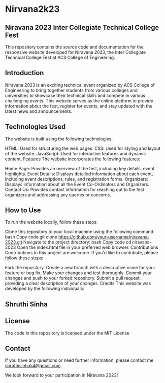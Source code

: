 # Nirvana2k23
## Niravana 2023 Inter Collegiate Technical College Fest
This repository contains the source code and documentation for the responsive website developed for Niravana 2023, the Inter Collegiate Technical College Fest at ACS College of Engineering.

## Introduction
Niravana 2023 is an exciting technical event organized by ACS College of Engineering to bring together students from various colleges and universities to showcase their technical skills and compete in various challenging events. This website serves as the online platform to provide information about the fest, register for events, and stay updated with the latest news and announcements.

## Technologies Used
The website is built using the following technologies:

HTML: Used for structuring the web pages.
CSS: Used for styling and layout of the website.
JavaScript: Used for interactive features and dynamic content.
Features
The website incorporates the following features:

Home Page: Provides an overview of the fest, including key details, event highlights.
Event Details: Displays detailed information about each event, including event descriptions, rules, and registration forms.
Organizers: Displays information about all the Event Co-Ordinators and Organizers.
Contact Us: Provides contact information for reaching out to the fest organizers and addressing any queries or concerns.

## How to Use
To run the website locally, follow these steps:

Clone this repository to your local machine using the following command:
bash
Copy code
git clone https://github.com/your-username/niravana-2023.git
Navigate to the project directory:
bash
Copy code
cd niravana-2023
Open the index.html file in your preferred web browser.
Contributions
Contributions to this project are welcome. If you'd like to contribute, please follow these steps:

Fork the repository.
Create a new branch with a descriptive name for your feature or bug fix.
Make your changes and test thoroughly.
Commit your changes and push to your forked repository.
Submit a pull request, providing a clear description of your changes.
Credits
This website was developed by the following individuals:

## Shruthi Sinha
## License
The code in this repository is licensed under the MIT License.

## Contact
If you have any questions or need further information, please contact me shruthisinha54@gmail.com

We look forward to your participation in Niravana 2023!
